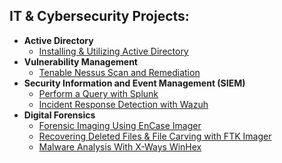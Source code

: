 <h2>IT & Cybersecurity Projects:</h2>

- <b>Active Directory</b>
  - [Installing & Utilizing Active Directory](https://github.com/Hashdan-M/Utilizing-Active-Directory)
- <b>Vulnerability Management</b>
  - [Tenable Nessus Scan and Remediation](https://github.com/Hashdan-M/Tenable-Nessus-Scan-and-Remediation)
- <b>Security Information and Event Management (SIEM)</b>
  - [Perform a Query with Splunk](https://github.com/Hashdan-M/Perform-a-query-with-Splunk)
  - [Incident Response Detection with Wazuh](https://github.com/Hashdan-M/Incident-Response-Detection-with-Wazuh)
- <b>Digital Forensics</b>
  - [Forensic Imaging Using EnCase Imager](https://github.com/Hashdan-M/Forensic-Imaging-Using-EnCase-Imager)
  - [Recovering Deleted Files & File Carving with FTK Imager](https://github.com/Hashdan-M/Recovering-Deleted-Files-File-Carving-with-FTK-Imager)
  - [Malware Analysis With X-Ways WinHex](https://github.com/Hashdan-M/Malware-Analysis-With-X-Ways-WinHex)

